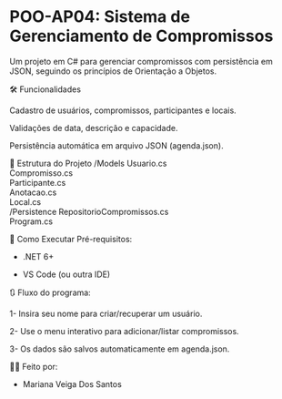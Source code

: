 # POO-AP04: Sistema de Gerenciamento de Compromissos

Um projeto em C# para gerenciar compromissos com persistência em JSON, seguindo os princípios de Orientação a Objetos.


🛠️ Funcionalidades

Cadastro de usuários, compromissos, participantes e locais.

Validações de data, descrição e capacidade.

Persistência automática em arquivo JSON (agenda.json).


📂 Estrutura do Projeto
/Models
  Usuario.cs          
  Compromisso.cs      
  Participante.cs    
  Anotacao.cs        
  Local.cs          
/Persistence
  RepositorioCompromissos.cs  
Program.cs            


🔧 Como Executar
Pré-requisitos:

- .NET 6+

- VS Code (ou outra IDE)


🔃 Fluxo do programa:

1- Insira seu nome para criar/recuperar um usuário.

2- Use o menu interativo para adicionar/listar compromissos.

3- Os dados são salvos automaticamente em agenda.json.


👩‍💻 Feito por:
- Mariana Veiga Dos Santos
